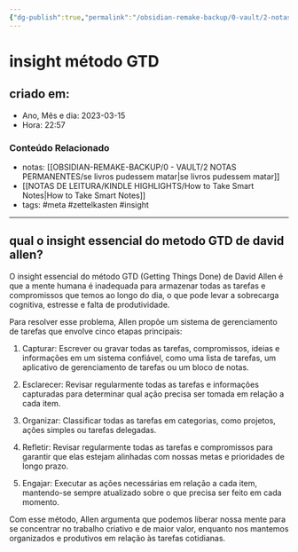 ```yaml
---
{"dg-publish":true,"permalink":"/obsidian-remake-backup/0-vault/2-notas-permanentes/qual-o-insight-essencial-do-metodo-gtd-de-david-allen/","tags":["permanente","meta","zettelkasten","insight"],"dgHomeLink":true,"dgShowLocalGraph":true,"dgShowFileTree":true,"dgEnableSearch":true,"noteIcon":""}
---
```


# insight método GTD

## criado em: 

- Ano, Mês e dia: 2023-03-15
- Hora: 22:57

### Conteúdo Relacionado

- notas:  [[OBSIDIAN-REMAKE-BACKUP/0 - VAULT/2 NOTAS PERMANENTES/se livros pudessem matar\|se livros pudessem matar]]
- [[NOTAS DE LEITURA/KINDLE HIGHLIGHTS/How to Take Smart Notes\|How to Take Smart Notes]]
- tags: #meta #zettelkasten #insight 

---

## qual o insight essencial do metodo GTD de david allen?

O insight essencial do método GTD (Getting Things Done) de David Allen é que a mente humana é inadequada para armazenar todas as tarefas e compromissos que temos ao longo do dia, o que pode levar a sobrecarga cognitiva, estresse e falta de produtividade.

Para resolver esse problema, Allen propõe um sistema de gerenciamento de tarefas que envolve cinco etapas principais:

1. Capturar: Escrever ou gravar todas as tarefas, compromissos, ideias e informações em um sistema confiável, como uma lista de tarefas, um aplicativo de gerenciamento de tarefas ou um bloco de notas.
    
2. Esclarecer: Revisar regularmente todas as tarefas e informações capturadas para determinar qual ação precisa ser tomada em relação a cada item.
    
3. Organizar: Classificar todas as tarefas em categorias, como projetos, ações simples ou tarefas delegadas.
    
4. Refletir: Revisar regularmente todas as tarefas e compromissos para garantir que elas estejam alinhadas com nossas metas e prioridades de longo prazo.
    
5. Engajar: Executar as ações necessárias em relação a cada item, mantendo-se sempre atualizado sobre o que precisa ser feito em cada momento.

Com esse método, Allen argumenta que podemos liberar nossa mente para se concentrar no trabalho criativo e de maior valor, enquanto nos mantemos organizados e produtivos em relação às tarefas cotidianas.